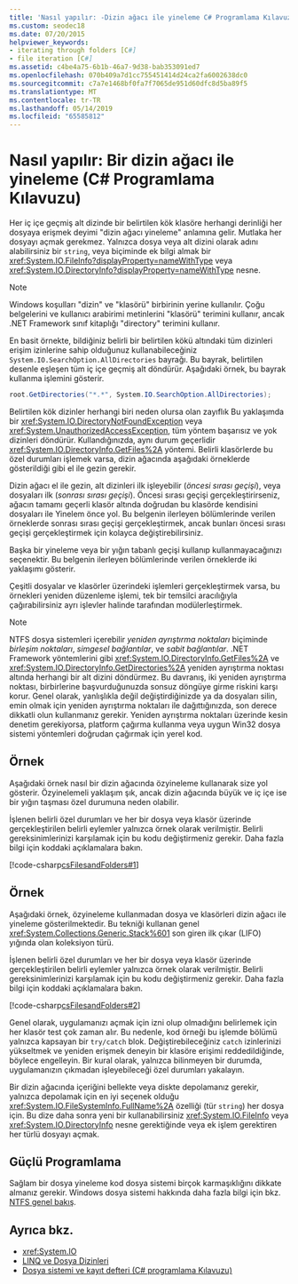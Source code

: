 ```yaml
---
title: 'Nasıl yapılır: -Dizin ağacı ile yineleme C# Programlama Kılavuzu'
ms.custom: seodec18
ms.date: 07/20/2015
helpviewer_keywords:
- iterating through folders [C#]
- file iteration [C#]
ms.assetid: c4be4a75-6b1b-46a7-9d38-bab353091ed7
ms.openlocfilehash: 070b409a7d1cc755451414d24ca2fa6002638dc0
ms.sourcegitcommit: c7a7e1468bf0fa7f7065de951d60dfc8d5ba89f5
ms.translationtype: MT
ms.contentlocale: tr-TR
ms.lasthandoff: 05/14/2019
ms.locfileid: "65585812"
---
```

# <a name="how-to-iterate-through-a-directory-tree-c-programming-guide"></a>Nasıl yapılır: Bir dizin ağacı ile yineleme (C# Programlama Kılavuzu)
Her iç içe geçmiş alt dizinde bir belirtilen kök klasöre herhangi derinliği her dosyaya erişmek deyimi "dizin ağacı yineleme" anlamına gelir. Mutlaka her dosyayı açmak gerekmez. Yalnızca dosya veya alt dizini olarak adını alabilirsiniz bir `string`, veya biçiminde ek bilgi almak bir <xref:System.IO.FileInfo?displayProperty=nameWithType> veya <xref:System.IO.DirectoryInfo?displayProperty=nameWithType> nesne.  
  
> [!NOTE]
>  Windows koşulları "dizin" ve "klasörü" birbirinin yerine kullanılır. Çoğu belgelerini ve kullanıcı arabirimi metinlerini "klasörü" terimini kullanır, ancak .NET Framework sınıf kitaplığı "directory" terimini kullanır.  
  
 En basit örnekte, bildiğiniz belirli bir belirtilen kökü altındaki tüm dizinleri erişim izinlerine sahip olduğunuz kullanabileceğiniz `System.IO.SearchOption.AllDirectories` bayrağı. Bu bayrak, belirtilen desenle eşleşen tüm iç içe geçmiş alt döndürür. Aşağıdaki örnek, bu bayrak kullanma işlemini gösterir.  
  
```csharp  
root.GetDirectories("*.*", System.IO.SearchOption.AllDirectories);  
```  
  
 Belirtilen kök dizinler herhangi biri neden olursa olan zayıflık Bu yaklaşımda bir <xref:System.IO.DirectoryNotFoundException> veya <xref:System.UnauthorizedAccessException>, tüm yöntem başarısız ve yok dizinleri döndürür. Kullandığınızda, aynı durum geçerlidir <xref:System.IO.DirectoryInfo.GetFiles%2A> yöntemi. Belirli klasörlerde bu özel durumları işlemek varsa, dizin ağacında aşağıdaki örneklerde gösterildiği gibi el ile gezin gerekir.  
  
 Dizin ağacı el ile gezin, alt dizinleri ilk işleyebilir (*öncesi sırası geçişi*), veya dosyaları ilk (*sonrası sırası geçişi*). Öncesi sırası geçişi gerçekleştirirseniz, ağacın tamamı geçerli klasör altında doğrudan bu klasörde kendisini dosyaları ile Yinelem önce yol. Bu belgenin ilerleyen bölümlerinde verilen örneklerde sonrası sırası geçişi gerçekleştirmek, ancak bunları öncesi sırası geçişi gerçekleştirmek için kolayca değiştirebilirsiniz.  
  
 Başka bir yineleme veya bir yığın tabanlı geçişi kullanıp kullanmayacağınızı seçenektir. Bu belgenin ilerleyen bölümlerinde verilen örneklerde iki yaklaşımı gösterir.  
  
 Çeşitli dosyalar ve klasörler üzerindeki işlemleri gerçekleştirmek varsa, bu örnekleri yeniden düzenleme işlemi, tek bir temsilci aracılığıyla çağırabilirsiniz ayrı işlevler halinde tarafından modülerleştirmek.  
  
> [!NOTE]
>  NTFS dosya sistemleri içerebilir *yeniden ayrıştırma noktaları* biçiminde *birleşim noktaları*, *simgesel bağlantılar*, ve *sabit bağlantılar*. .NET Framework yöntemlerini gibi <xref:System.IO.DirectoryInfo.GetFiles%2A> ve <xref:System.IO.DirectoryInfo.GetDirectories%2A> yeniden ayrıştırma noktası altında herhangi bir alt dizini döndürmez. Bu davranış, iki yeniden ayrıştırma noktası, birbirlerine başvurduğunuzda sonsuz döngüye girme riskini karşı korur. Genel olarak, yanlışlıkla değil değiştirdiğinizde ya da dosyaları silin, emin olmak için yeniden ayrıştırma noktaları ile dağıttığınızda, son derece dikkatli olun kullanmanız gerekir. Yeniden ayrıştırma noktaları üzerinde kesin denetim gerekiyorsa, platform çağırma kullanma veya uygun Win32 dosya sistemi yöntemleri doğrudan çağırmak için yerel kod.  
  
## <a name="example"></a>Örnek  
 Aşağıdaki örnek nasıl bir dizin ağacında özyineleme kullanarak size yol gösterir. Özyinelemeli yaklaşım şık, ancak dizin ağacında büyük ve iç içe ise bir yığın taşması özel durumuna neden olabilir.  
  
 İşlenen belirli özel durumları ve her bir dosya veya klasör üzerinde gerçekleştirilen belirli eylemler yalnızca örnek olarak verilmiştir. Belirli gereksinimlerinizi karşılamak için bu kodu değiştirmeniz gerekir. Daha fazla bilgi için koddaki açıklamalara bakın.  
  
 [!code-csharp[csFilesandFolders#1](~/samples/snippets/csharp/VS_Snippets_VBCSharp/csFilesAndFolders/CS/FileIteration.cs#1)]  
  
## <a name="example"></a>Örnek  
 Aşağıdaki örnek, özyineleme kullanmadan dosya ve klasörleri dizin ağacı ile yineleme gösterilmektedir. Bu tekniği kullanan genel <xref:System.Collections.Generic.Stack%601> son giren ilk çıkar (LIFO) yığında olan koleksiyon türü.  
  
 İşlenen belirli özel durumları ve her bir dosya veya klasör üzerinde gerçekleştirilen belirli eylemler yalnızca örnek olarak verilmiştir. Belirli gereksinimlerinizi karşılamak için bu kodu değiştirmeniz gerekir. Daha fazla bilgi için koddaki açıklamalara bakın.  
  
 [!code-csharp[csFilesandFolders#2](~/samples/snippets/csharp/VS_Snippets_VBCSharp/csFilesAndFolders/CS/FileIteration.cs#2)]  
  
 Genel olarak, uygulamanızı açmak için izni olup olmadığını belirlemek için her klasör test çok zaman alır. Bu nedenle, kod örneği bu işlemde bölümü yalnızca kapsayan bir `try/catch` blok. Değiştirebileceğiniz `catch` izinlerinizi yükseltmek ve yeniden erişmek deneyin bir klasöre erişimi reddedildiğinde, böylece engelleyin. Bir kural olarak, yalnızca bilinmeyen bir durumda, uygulamanızın çıkmadan işleyebileceği özel durumları yakalayın.  
  
 Bir dizin ağacında içeriğini bellekte veya diskte depolamanız gerekir, yalnızca depolamak için en iyi seçenek olduğu <xref:System.IO.FileSystemInfo.FullName%2A> özelliği (tür `string`) her dosya için. Bu dize daha sonra yeni bir kullanabilirsiniz <xref:System.IO.FileInfo> veya <xref:System.IO.DirectoryInfo> nesne gerektiğinde veya ek işlem gerektiren her türlü dosyayı açmak.  
  
## <a name="robust-programming"></a>Güçlü Programlama  
 Sağlam bir dosya yineleme kod dosya sistemi birçok karmaşıklığını dikkate almanız gerekir. Windows dosya sistemi hakkında daha fazla bilgi için bkz. [NTFS genel bakış](/windows-server/storage/file-server/ntfs-overview).  
  
## <a name="see-also"></a>Ayrıca bkz.

- <xref:System.IO>
- [LINQ ve Dosya Dizinleri](../../../csharp/programming-guide/concepts/linq/linq-and-file-directories.md)
- [Dosya sistemi ve kayıt defteri (C# programlama Kılavuzu)](../../../csharp/programming-guide/file-system/index.md)
